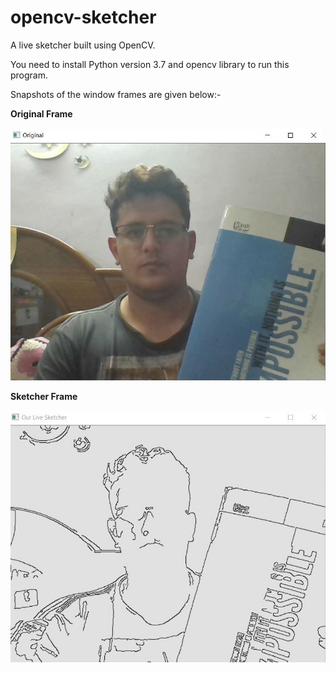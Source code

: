 # opencv-sketcher
A live sketcher built using OpenCV.

You need to install Python version 3.7 and opencv library to run this program.

Snapshots of the window frames are given below:-

**Original Frame**

![original](original.JPG)


**Sketcher Frame**

![sketch](sketch.JPG)
